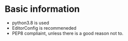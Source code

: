 # Basic information
- python3.8 is used
- EditorConfig is recommeneded
- PEP8 compliaint, unless there is a good reason not to.
